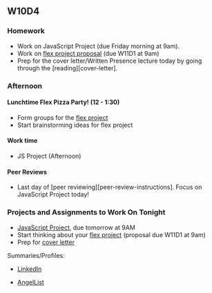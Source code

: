 ## W10D4
### Homework
* Work on JavaScript Project (due Friday morning at 9am).
* Work on [flex project proposal][flex-sample-proposal] (due W11D1 at 9am)
* Prep for the cover letter/Written Presence lecture today by going through the [reading][cover-letter].

### Afternoon

#### Lunchtime Flex Pizza Party! (12 - 1:30)
* Form groups for the [flex project][flex-project]
* Start brainstorming ideas for flex project

#### Work time
* JS Project (Afternoon)

#### Peer Reviews
* Last day of [peer reviewing][peer-review-instructions]. Focus on JavaScript Project today!

### Projects and Assignments to Work On Tonight
* [JavaScript Project][js-project], due tomorrow at 9AM
* Start thinking about your [flex project][flex-project] (proposal due W11D1 at 9am)
* Prep for [cover letter](https://github.com/appacademy/sf-job-search-curriculum/blob/master/application-materials/cover-letter/cover-letter.md)

Summaries/Profiles:  

* [LinkedIn](https://github.com/appacademy/sf-job-search-curriculum/blob/master/application-materials/linkedin/linkedin.md)

* [AngelList](https://github.com/appacademy/sf-job-search-curriculum/blob/master/application-materials/angellist/angellist.md)

<!-- LINKS -->
<!-- Job Search Projects -->
[js-project]: ../projects/js-project/js-project.md
[flex-project]: ../projects/flex-project/flex-project.md
[flex-sample-proposal]: https://github.com/appacademy/sf-job-search-curriculum/blob/master/projects/flex-project/flex-sample-proposal2/README.md

<!-- Internal Resources -->
[Jobberwocky]: http://progress.appacademy.io/jobberwocky
